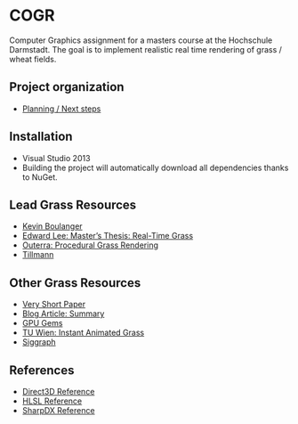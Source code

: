 COGR
====
Computer Graphics assignment for a masters course at the Hochschule Darmstadt. The goal is to implement realistic real time rendering of grass / wheat fields.

## Project organization
- [Planning / Next steps](https://github.com/mreinfurt/COGR/issues/15)

## Installation
- Visual Studio 2013
- Building the project will automatically download all dependencies thanks to NuGet.

## Lead Grass Resources
* [Kevin Boulanger](http://kevinboulanger.net/grass.html)
* [Edward Lee: Master’s Thesis: Real-Time Grass](http://illogictree.com/blog/projects/)
* [Outerra: Procedural Grass Rendering](http://outerra.blogspot.cz/2012/05/procedural-grass-rendering.html)
* [Tillmann](http://www.bth.se/fou/cuppsats.nsf/all/9b18626fa27d52c9c1257bae002ca00d/$file/BTH2013Tillman.pdf)

## Other Grass Resources
* [Very Short Paper](http://stijndelaruelle.com/pdf/grass.pdf)
* [Blog Article: Summary](http://users.csc.calpoly.edu/~zwood/teaching/csc471/finalprojw12/rsteiger/)
* [GPU Gems](http://http.developer.nvidia.com/GPUGems/gpugems_ch07.html)
* [TU Wien: Instant Animated Grass](http://www.cg.tuwien.ac.at/research/publications/2007/Habel_2007_IAG/)
* [Siggraph](http://www.siggraph.org/s2006/main.php?f=conference&p=sketches&s=6)

## References
* [Direct3D Reference](http://msdn.microsoft.com/en-us/library/windows/desktop/ff476147(v=vs.85).aspx)
* [HLSL Reference](http://msdn.microsoft.com/en-us/library/windows/desktop/ff471376(v=vs.85).aspx)
* [SharpDX Reference](http://sharpdx.org/documentation/api)
